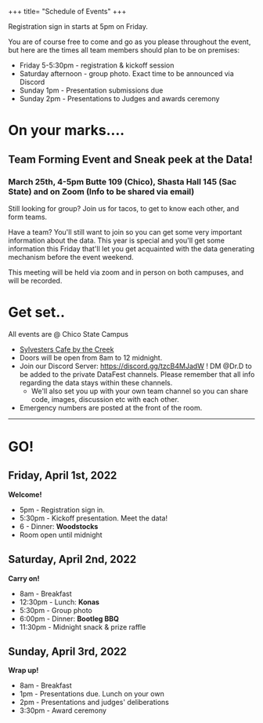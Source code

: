 +++
title= "Schedule of Events"
+++

<html>
    <link rel="stylesheet" href="style.css" />
</html>


Registration sign in starts at 5pm on Friday. 

You are of course free to come and go as you please throughout the event, but here are the times all team members should plan to be on premises:

- Friday 5-5:30pm - registration & kickoff session
- Saturday afternoon - group photo. Exact time to be announced via Discord 
- Sunday 1pm - Presentation submissions due
- Sunday 2pm - Presentations to Judges and awards ceremony

# On your marks....

<!---

* You are welcome to use any programming language you like, but we will host some pre-event workshops for Python, R, SAP Lumeria and possibly others. 
* Data Science Calendar of events https://csudsi.netlify.com/page/events/ 


    - Thu 2-14 2-3pm: Spatial data analysis. 
    - Tue 2-19 3-4pm: Managing data using SQL. Materials: https://csudsi.netlify.com/2019/02/13/2019-02-13-intro-sql/ 
    - Tue 3-5 2-3pm: Strategies to manage big data
    - Thu 3-28 2-3pm: Information Visualization
    - Fri 3-29 1-2pm: Using SAP Lumeria for Data Visualization (Glenn 304)
    - Tue 4-2 2-4pm: DataFest Prep - Get the experience by playing with last year's DataFest data. 
--->

## Team Forming Event and Sneak peek at the Data! 
### March 25th, 4-5pm Butte 109 (Chico), Shasta Hall 145 (Sac State) and on Zoom (Info to be shared via email)

Still looking for group? Join us for tacos, to get to know each other, and form teams.

Have a team? You'll still want to join so you can get some very important information about the data. This year is special and you'll get some information this Friday that'll let you get acquainted with the data generating mechanism before the event weekend. 

This meeting will be held via zoom and in person on both campuses, and will be recorded. 

# Get set..
All events are @ Chico State Campus

* [Sylvesters Cafe by the Creek ](https://www.csuchico.edu/maps/campus/?id=1193#!m/316229)
* Doors will be open from 8am to 12 midnight. 
* Join our Discord Server: https://discord.gg/tzcB4MJadW ! DM @Dr.D to be added to the private DataFest channels. Please remember that all info regarding the data stays within these channels. 
    - We'll also set you up with your own team channel so you can share code, images, discussion etc with each other. 
* Emergency numbers are posted at the front of the room. 

----
# GO!

## Friday, April 1st, 2022     
**Welcome!**  
 
* 5pm - Registration sign in. 
* 5:30pm - Kickoff presentation. Meet the data!
* 6 - Dinner: **Woodstocks**
* Room open until midnight

## Saturday, April 2nd, 2022    
**Carry on!**  

* 8am - Breakfast    
* 12:30pm - Lunch: **Konas**  
* 5:30pm - Group photo    
* 6:00pm - Dinner: **Bootleg BBQ**
* 11:30pm - Midnight snack & prize raffle    

## Sunday, April 3rd, 2022  
**Wrap up!**  
 
* 8am - Breakfast    
* 1pm - Presentations due. Lunch on your own 
* 2pm - Presentations and judges' deliberations    
* 3:30pm - Award ceremony       

